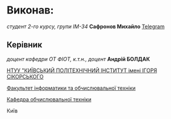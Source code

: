 
# Виконав:

*студент 2-го курсу, групи ІМ-34*<span padding-right:5em></span> **Сафронов Михайло** [Telegram](https://t.me/Mikhailo_Safronov)

## Керівник

*доцент кафедри ОТ ФІОТ, к.т.н., доцент*<span padding-right:5em></span> **Андрій БОЛДАК** 

[НТУУ "КИЇВСЬКИЙ ПОЛІТЕХНІЧНИЙ ІНСТИТУТ імені ІГОРЯ СІКОРСЬКОГО](https://kpi.ua/)

[Факультет інформатики та обчислювальної техніки](https://fiot.kpi.ua/)

[Кафедра обчислювальної техніки](https://comsys.kpi.ua/)

Київ
